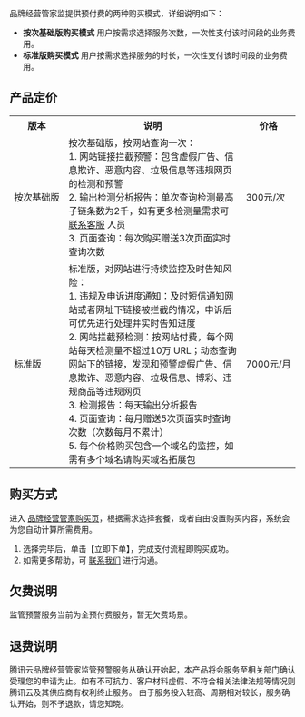 
品牌经营管家监提供预付费的两种购买模式，详细说明如下：

- **按次基础版购买模式**
用户按需求选择服务次数，一次性支付该时间段的业务费用。
- **标准版购买模式**
用户按需求选择服务的时长，一次性支付该时间段的业务费用。



## 产品定价

<table>
   <tr>
      <th>版本</th>
      <th>说明</th>
      <th>价格</th>
   </tr>
   <tr>
      <td nowrap="nowrap">按次基础版</td>
      <td>按次基础版，按网站查询一次：<br>1. 网站链接拦截预警：包含虚假广告、信息欺诈、恶意内容、垃圾信息等违规网页的检测和预警 <br>2. 输出检测分析报告：单次查询检测最高子链条数为2千，如有更多检测量需求可 <a href="https://cloud.tencent.com/act/event/connect-service">联系客服</a> 人员 <br>3. 页面查询：每次购买赠送3次页面实时查询次数 </td>
      <td nowrap="nowrap">300元/次</td>
   </tr>
   <tr>
      <td nowrap="nowrap">标准版</td>
      <td>标准版，对网站进行持续监控及时告知风险：<br>1. 违规及申诉进度通知：及时短信通知网站或者网址下链接被拦截的情况，申诉后可优先进行处理并实时告知进度 <br>2. 网站拦截预检测：按网站付费，每个网站每天检测量不超过10万 URL；动态查询网站下的链接，发现和预警虚假广告、信息欺诈、恶意内容、垃圾信息、博彩、违规商品等违规网页<br>3. 检测报告：每天输出分析报告<br>4. 页面查询：每月赠送5次页面实时查询次数（次数每月不累计）<br>5. 每个价格购买包含一个域名的监控，如需有多个域名请购买域名拓展包</td>
      <td nowrap="nowrap">7000元/月</td>
   </tr>
   </tr>
</table>


## 购买方式
进入 [品牌经营管家购买页]()，根据需求选择套餐，或者自由设置购买内容，系统会为您自动计算所需费用。
1.	选择完毕后，单击【立即下单】，完成支付流程即购买成功。
2.	如需更多帮助，可 <a href="https://cloud.tencent.com/act/event/connect-service">联系我们</a> 进行沟通。

## 欠费说明
监管预警服务当前为全预付费服务，暂无欠费场景。

## 退费说明
腾讯云品牌经营管家监管预警服务从确认开始起，本产品将会服务至相关部门确认受理您的申请为止。如有不可抗力、客户材料虚假、不符合相关法律法规等情况则腾讯云及其供应商有权利终止服务。
由于服务投入较高、周期相对较长，服务确认开始，则不予退款，请您知晓。
